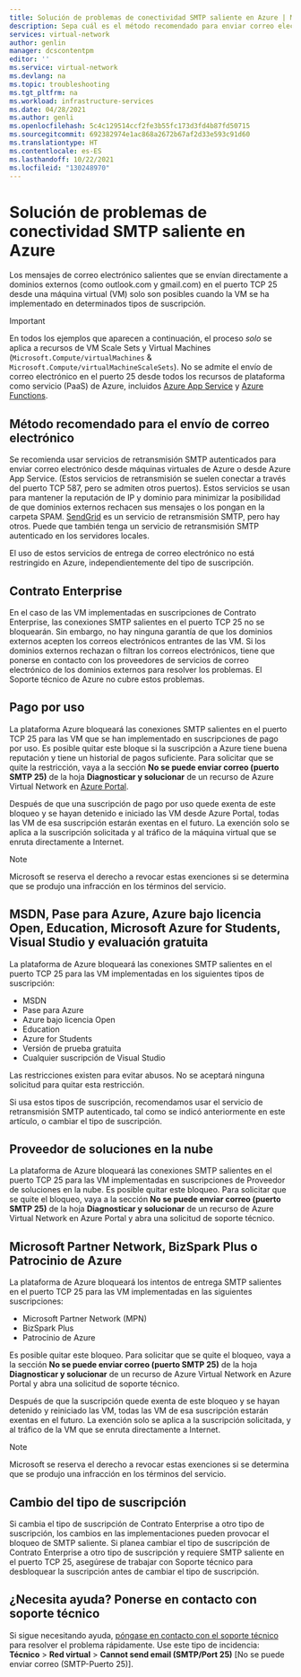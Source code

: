 ```yaml
---
title: Solución de problemas de conectividad SMTP saliente en Azure | Microsoft Docs
description: Sepa cuál es el método recomendado para enviar correo electrónico y cómo solucionar problemas de conectividad SMTP saliente en Azure.
services: virtual-network
author: genlin
manager: dcscontentpm
editor: ''
ms.service: virtual-network
ms.devlang: na
ms.topic: troubleshooting
ms.tgt_pltfrm: na
ms.workload: infrastructure-services
ms.date: 04/28/2021
ms.author: genli
ms.openlocfilehash: 5c4c129514ccf2fe3b55fc173d3fd4b87fd50715
ms.sourcegitcommit: 692382974e1ac868a2672b67af2d33e593c91d60
ms.translationtype: HT
ms.contentlocale: es-ES
ms.lasthandoff: 10/22/2021
ms.locfileid: "130248970"
---
```

# <a name="troubleshoot-outbound-smtp-connectivity-problems-in-azure"></a>Solución de problemas de conectividad SMTP saliente en Azure

Los mensajes de correo electrónico salientes que se envían directamente a dominios externos (como outlook.com y gmail.com) en el puerto TCP 25 desde una máquina virtual (VM) solo son posibles cuando la VM se ha implementado en determinados tipos de suscripción.

> [!IMPORTANT]
> En todos los ejemplos que aparecen a continuación, el proceso *solo* se aplica a recursos de VM Scale Sets y Virtual Machines (`Microsoft.Compute/virtualMachines` & `Microsoft.Compute/virtualMachineScaleSets`). No se admite el envío de correo electrónico en el puerto 25 desde todos los recursos de plataforma como servicio (PaaS) de Azure, incluidos [Azure App Service](https://azure.microsoft.com/services/app-service) y [Azure Functions](https://azure.microsoft.com/services/functions).

## <a name="recommended-method-of-sending-email"></a>Método recomendado para el envío de correo electrónico

Se recomienda usar servicios de retransmisión SMTP autenticados para enviar correo electrónico desde máquinas virtuales de Azure o desde Azure App Service. (Estos servicios de retransmisión se suelen conectar a través del puerto TCP 587, pero se admiten otros puertos). Estos servicios se usan para mantener la reputación de IP y dominio para minimizar la posibilidad de que dominios externos rechacen sus mensajes o los pongan en la carpeta SPAM. [SendGrid](https://sendgrid.com/partners/azure/) es un servicio de retransmisión SMTP, pero hay otros. Puede que también tenga un servicio de retransmisión SMTP autenticado en los servidores locales.

El uso de estos servicios de entrega de correo electrónico no está restringido en Azure, independientemente del tipo de suscripción.

## <a name="enterprise-agreement"></a>Contrato Enterprise

En el caso de las VM implementadas en suscripciones de Contrato Enterprise, las conexiones SMTP salientes en el puerto TCP 25 no se bloquearán. Sin embargo, no hay ninguna garantía de que los dominios externos acepten los correos electrónicos entrantes de las VM. Si los dominios externos rechazan o filtran los correos electrónicos, tiene que ponerse en contacto con los proveedores de servicios de correo electrónico de los dominios externos para resolver los problemas. El Soporte técnico de Azure no cubre estos problemas.

## <a name="pay-as-you-go"></a>Pago por uso

La plataforma Azure bloqueará las conexiones SMTP salientes en el puerto TCP 25 para las VM que se han implementado en suscripciones de pago por uso. Es posible quitar este bloque si la suscripción a Azure tiene buena reputación y tiene un historial de pagos suficiente. Para solicitar que se quite la restricción, vaya a la sección **No se puede enviar correo (puerto SMTP 25)** de la hoja **Diagnosticar y solucionar** de un recurso de Azure Virtual Network en [Azure Portal](https://portal.azure.com). 

Después de que una suscripción de pago por uso quede exenta de este bloqueo y se hayan detenido e iniciado las VM desde Azure Portal, todas las VM de esa suscripción estarán exentas en el futuro. La exención solo se aplica a la suscripción solicitada y al tráfico de la máquina virtual que se enruta directamente a Internet.

> [!NOTE]
> Microsoft se reserva el derecho a revocar estas exenciones si se determina que se produjo una infracción en los términos del servicio.

## <a name="msdn-azure-pass-azure-in-open-education-azure-for-students-visual-studio-and-free-trial"></a>MSDN, Pase para Azure, Azure bajo licencia Open, Education, Microsoft Azure for Students, Visual Studio y evaluación gratuita

La plataforma de Azure bloqueará las conexiones SMTP salientes en el puerto TCP 25 para las VM implementadas en los siguientes tipos de suscripción:

- MSDN
- Pase para Azure
- Azure bajo licencia Open
- Education
- Azure for Students
- Versión de prueba gratuita
- Cualquier suscripción de Visual Studio  

Las restricciones existen para evitar abusos. No se aceptará ninguna solicitud para quitar esta restricción.

Si usa estos tipos de suscripción, recomendamos usar el servicio de retransmisión SMTP autenticado, tal como se indicó anteriormente en este artículo, o cambiar el tipo de suscripción.

## <a name="cloud-solution-provider"></a>Proveedor de soluciones en la nube

La plataforma de Azure bloqueará las conexiones SMTP salientes en el puerto TCP 25 para las VM implementadas en suscripciones de Proveedor de soluciones en la nube. Es posible quitar este bloqueo. Para solicitar que se quite el bloqueo, vaya a la sección **No se puede enviar correo (puerto SMTP 25)** de la hoja **Diagnosticar y solucionar** de un recurso de Azure Virtual Network en Azure Portal y abra una solicitud de soporte técnico.

## <a name="microsoft-partner-network-bizspark-plus-or-azure-sponsorship"></a>Microsoft Partner Network, BizSpark Plus o Patrocinio de Azure

La plataforma de Azure bloqueará los intentos de entrega SMTP salientes en el puerto TCP 25 para las VM implementadas en las siguientes suscripciones:

- Microsoft Partner Network (MPN)
- BizSpark Plus
- Patrocinio de Azure

Es posible quitar este bloqueo. Para solicitar que se quite el bloqueo, vaya a la sección **No se puede enviar correo (puerto SMTP 25)** de la hoja **Diagnosticar y solucionar** de un recurso de Azure Virtual Network en Azure Portal y abra una solicitud de soporte técnico.

Después de que la suscripción quede exenta de este bloqueo y se hayan detenido y reiniciado las VM, todas las VM de esa suscripción estarán exentas en el futuro. La exención solo se aplica a la suscripción solicitada, y al tráfico de la VM que se enruta directamente a Internet.

> [!NOTE]
> Microsoft se reserva el derecho a revocar estas exenciones si se determina que se produjo una infracción en los términos del servicio.

## <a name="changing-subscription-type"></a>Cambio del tipo de suscripción

Si cambia el tipo de suscripción de Contrato Enterprise a otro tipo de suscripción, los cambios en las implementaciones pueden provocar el bloqueo de SMTP saliente. Si planea cambiar el tipo de suscripción de Contrato Enterprise a otro tipo de suscripción y requiere SMTP saliente en el puerto TCP 25, asegúrese de trabajar con Soporte técnico para desbloquear la suscripción antes de cambiar el tipo de suscripción.

## <a name="need-help-contact-support"></a>¿Necesita ayuda? Ponerse en contacto con soporte técnico

Si sigue necesitando ayuda, [póngase en contacto con el soporte técnico](https://portal.azure.com/?#blade/Microsoft_Azure_Support/HelpAndSupportBlade) para resolver el problema rápidamente. Use este tipo de incidencia: **Técnico** > **Red virtual** > **Cannot send email (SMTP/Port 25)** [No se puede enviar correo (SMTP-Puerto 25)].
